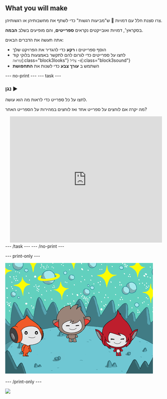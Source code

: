 ## What you will make

צרו סצנת חלל עם דמויות 👾 ש"מביעות רגשות" כדי לשתף את מחשבותיהן או רגשותיהן.

בסקראץ׳, דמויות ואובייקטים נקראים **ספרייטים**, והם מופיעים בשלב **הבמה**.

אתה תעשה את הדברים הבאים:
+ הוסף ספרייטים ו **רקע** כדי להגדיר את הפרויקט שלך
+ לחצו על ספרייטים כדי לגרום להם לתקשר באמצעות בלוקי קוד `מראה`{:class="block3looks"} ו- `צליל`{:class="block3sound"}
+ השתמש ב **עורך צבע** כדי לשנות את **התחפושת**

--- no-print --- --- task ---
### נגן ▶️
<div style="display: flex; flex-wrap: wrap">
<div style="flex-basis: 175px; flex-grow: 1">  
לחצו על כל ספרייט כדי לראות מה הוא עושה. 

מה יקרה אם לוחצים על ספרייט אחד ואז לוחצים במהירות על הספרייט האחר?
</div>
<div class="scratch-preview" style="margin-left: 15px;">
  <iframe allowtransparency="true" width="485" height="402" src="https://scratch.mit.edu/projects/embed/485673032/?autostart=false" frameborder="0"></iframe>
</div>
</div>
--- /task --- --- /no-print ---

--- print-only ---

![הפרויקט שהושלם.](images/showcase_static.png)

--- /print-only ---

![](https://code.org/api/hour/begin_raspi_space.png)

